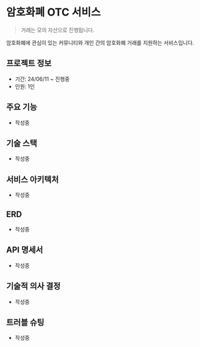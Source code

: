 # 암호화폐 OTC 서비스

> 거래는 모의 자산으로 진행됩니다.

암호화폐에 관심이 있는 커뮤니티와 개인 간의 암호화폐 거래를 지원하는 서비스입니다.

## 프로젝트 정보

- 기간: 24/06/11 ~ 진행중
- 인원: 1인

## 주요 기능

- 작성중

## 기술 스택

- 작성중

## 서비스 아키텍처

- 작성중

## ERD

- 작성중

## API 명세서

- 작성중

## 기술적 의사 결정

- 작성중

## 트러블 슈팅

- 작성중
